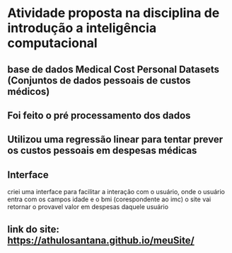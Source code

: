 # Atividade proposta na disciplina de introdução a inteligência computacional
## base de dados Medical Cost Personal Datasets (Conjuntos de dados pessoais de custos médicos)

## Foi feito o pré processamento dos dados
## Utilizou uma regressão linear para tentar prever os custos pessoais em despesas médicas

## Interface
criei uma interface para facilitar a interação com o usuário, onde o usuário entra com os campos idade e o bmi (corespondente ao imc)
o site vai retornar o provavel valor em despesas daquele usuário

## link do site: https://athulosantana.github.io/meuSite/
